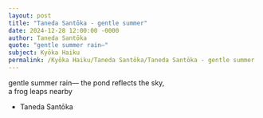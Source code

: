 ```yaml
---
layout: post
title: "Taneda Santōka - gentle summer"
date: 2024-12-28 12:00:00 -0000
author: Taneda Santōka
quote: "gentle summer rain—"
subject: Kyōka Haiku
permalink: /Kyōka Haiku/Taneda Santōka/Taneda Santōka - gentle summer
---
```


gentle summer rain—
        the pond reflects the sky,  
    a frog leaps nearby

- Taneda Santōka
